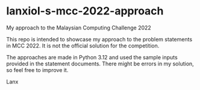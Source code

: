 # lanxiol-s-mcc-2022-approach
My approach to the Malaysian Computing Challenge 2022

This repo is intended to showcase my approach to the problem statements in MCC 2022.
It is not the official solution for the competition.

The approaches are made in Python 3.12 and used the sample inputs provided in the statement documents.
There might be errors in my solution, so feel free to improve it.

Lanx
